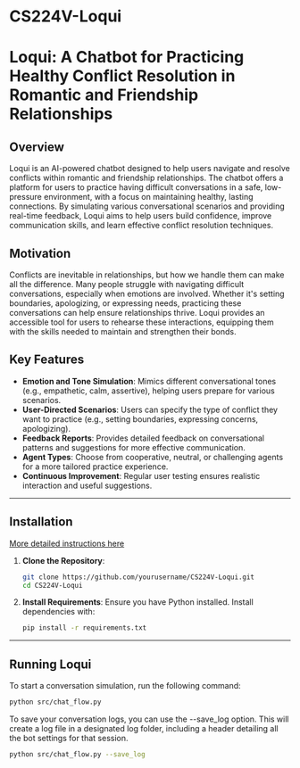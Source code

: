 # CS224V-Loqui

# Loqui: A Chatbot for Practicing Healthy Conflict Resolution in Romantic and Friendship Relationships

## Overview
Loqui is an AI-powered chatbot designed to help users navigate and resolve conflicts within romantic and friendship relationships. The chatbot offers a platform for users to practice having difficult conversations in a safe, low-pressure environment, with a focus on maintaining healthy, lasting connections. By simulating various conversational scenarios and providing real-time feedback, Loqui aims to help users build confidence, improve communication skills, and learn effective conflict resolution techniques.

## Motivation
Conflicts are inevitable in relationships, but how we handle them can make all the difference. Many people struggle with navigating difficult conversations, especially when emotions are involved. Whether it's setting boundaries, apologizing, or expressing needs, practicing these conversations can help ensure relationships thrive. Loqui provides an accessible tool for users to rehearse these interactions, equipping them with the skills needed to maintain and strengthen their bonds.

## Key Features
- **Emotion and Tone Simulation**: Mimics different conversational tones (e.g., empathetic, calm, assertive), helping users prepare for various scenarios.
- **User-Directed Scenarios**: Users can specify the type of conflict they want to practice (e.g., setting boundaries, expressing concerns, apologizing).
- **Feedback Reports**: Provides detailed feedback on conversational patterns and suggestions for more effective communication.
- **Agent Types**: Choose from cooperative, neutral, or challenging agents for a more tailored practice experience.
- **Continuous Improvement**: Regular user testing ensures realistic interaction and useful suggestions.

---

## Installation
[More detailed instructions here](https://docs.google.com/document/d/1DmFPA9-e29MuHdP_kWUZPdi6PEQ6ETIz-_tb43D8n0w/edit?usp=sharing)
1. **Clone the Repository**:
    ```bash
    git clone https://github.com/yourusername/CS224V-Loqui.git
    cd CS224V-Loqui
    ```

2. **Install Requirements**:
    Ensure you have Python installed. Install dependencies with:
    ```bash
    pip install -r requirements.txt
    ```

---

## Running Loqui

To start a conversation simulation, run the following command:

```bash
python src/chat_flow.py
```
To save your conversation logs, you can use the --save_log option. This will create a log file in a designated log folder, including a header detailing all the bot settings for that session.
```bash
python src/chat_flow.py --save_log
```

